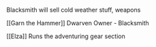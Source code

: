 Blacksmith will sell cold weather stuff, weapons

[[Garn the Hammer]]
Dwarven Owner - Blacksmith

[[Elza]] Runs the adventuring gear section

